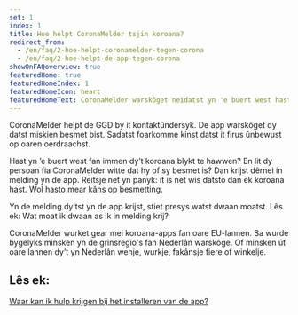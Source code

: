 ```yaml
---
set: 1
index: 1
title: Hoe helpt CoronaMelder tsjin koroana?
redirect_from: 
  - /en/faq/2-hoe-helpt-coronamelder-tegen-corona
  - /en/faq/2-hoe-helpt-de-app-tegen-corona
showOnFAQoverview: true
featuredHome: true
featuredHomeIndex: 1
featuredHomeIcon: heart
featuredHomeText: CoronaMelder warskôget neidatst yn 'e buert west hast fan immen dy't koroana hat.  
---
```

CoronaMelder helpt de GGD by it kontaktûndersyk. De app warskôget dy datst miskien besmet bist. Sadatst foarkomme kinst datst it firus ûnbewust op oaren oerdraachst.
 
Hast yn ’e buert west fan immen dy’t koroana blykt te hawwen? En lit dy persoan fia CoronaMelder witte dat hy of sy besmet is? Dan krijst dêrnei in melding yn de app. Reitsje net yn panyk: it is net wis datsto dan ek koroana hast. Wol hasto mear kâns op besmetting.
 
Yn de melding dy’tst yn de app krijst, stiet presys watst dwaan moatst. Lês ek: Wat moat ik dwaan as ik in melding krij?
 
CoronaMelder wurket gear mei koroana-apps fan oare EU-lannen. Sa wurde bygelyks minsken yn de grinsregio's fan Nederlân warskôge. Of minsken út oare lannen dy’t yn Nederlân wenje, wurkje, fakânsje fiere of winkelje.

## Lês ek:

[Waar kan ik hulp krijgen bij het installeren van de app?](/{{page.lang}}/faq/1-10-waar-kan-ik-hulp-krijgen-bij-het-installeren-van-de-app)
